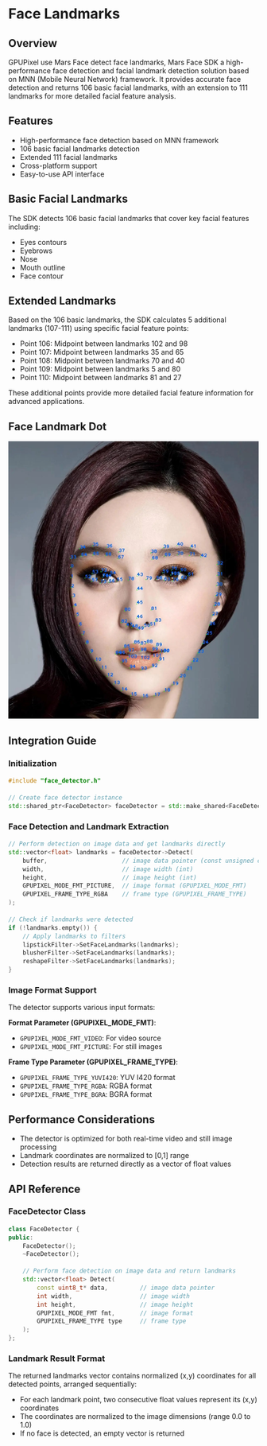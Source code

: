 # Face Landmarks

## Overview
GPUPixel use Mars Face detect face landmarks, Mars Face SDK  a high-performance face detection and facial landmark detection solution based on MNN (Mobile Neural Network) framework. It provides accurate face detection and returns 106 basic facial landmarks, with an extension to 111 landmarks for more detailed facial feature analysis.

## Features
- High-performance face detection based on MNN framework
- 106 basic facial landmarks detection
- Extended 111 facial landmarks
- Cross-platform support
- Easy-to-use API interface

## Basic Facial Landmarks
The SDK detects 106 basic facial landmarks that cover key facial features including:
- Eyes contours
- Eyebrows
- Nose
- Mouth outline
- Face contour

## Extended Landmarks
Based on the 106 basic landmarks, the SDK calculates 5 additional landmarks (107-111) using specific facial feature points:

- Point 106: Midpoint between landmarks 102 and 98
- Point 107: Midpoint between landmarks 35 and 65
- Point 108: Midpoint between landmarks 70 and 40
- Point 109: Midpoint between landmarks 5 and 80
- Point 110: Midpoint between landmarks 81 and 27

These additional points provide more detailed facial feature information for advanced applications.

## Face Landmark Dot

![](../../image/landmark-dot.jpg)

## Integration Guide

### Initialization
```cpp
#include "face_detector.h"

// Create face detector instance
std::shared_ptr<FaceDetector> faceDetector = std::make_shared<FaceDetector>();
```

### Face Detection and Landmark Extraction
```cpp
// Perform detection on image data and get landmarks directly
std::vector<float> landmarks = faceDetector->Detect(
    buffer,                     // image data pointer (const unsigned char*)
    width,                      // image width (int)
    height,                     // image height (int)
    GPUPIXEL_MODE_FMT_PICTURE,  // image format (GPUPIXEL_MODE_FMT)
    GPUPIXEL_FRAME_TYPE_RGBA    // frame type (GPUPIXEL_FRAME_TYPE)
);

// Check if landmarks were detected
if (!landmarks.empty()) {
    // Apply landmarks to filters
    lipstickFilter->SetFaceLandmarks(landmarks);
    blusherFilter->SetFaceLandmarks(landmarks);
    reshapeFilter->SetFaceLandmarks(landmarks);
}
```

### Image Format Support
The detector supports various input formats:

**Format Parameter (GPUPIXEL_MODE_FMT)**:
- `GPUPIXEL_MODE_FMT_VIDEO`: For video source
- `GPUPIXEL_MODE_FMT_PICTURE`: For still images

**Frame Type Parameter (GPUPIXEL_FRAME_TYPE)**:
- `GPUPIXEL_FRAME_TYPE_YUVI420`: YUV I420 format
- `GPUPIXEL_FRAME_TYPE_RGBA`: RGBA format
- `GPUPIXEL_FRAME_TYPE_BGRA`: BGRA format

## Performance Considerations
- The detector is optimized for both real-time video and still image processing
- Landmark coordinates are normalized to [0,1] range
- Detection results are returned directly as a vector of float values

## API Reference

### FaceDetector Class
```cpp
class FaceDetector {
public:
    FaceDetector();
    ~FaceDetector();
    
    // Perform face detection on image data and return landmarks
    std::vector<float> Detect(
        const uint8_t* data,         // image data pointer
        int width,                   // image width
        int height,                  // image height
        GPUPIXEL_MODE_FMT fmt,       // image format
        GPUPIXEL_FRAME_TYPE type     // frame type
    );
};
```

### Landmark Result Format
The returned landmarks vector contains normalized (x,y) coordinates for all detected points, arranged sequentially:
- For each landmark point, two consecutive float values represent its (x,y) coordinates
- The coordinates are normalized to the image dimensions (range 0.0 to 1.0)
- If no face is detected, an empty vector is returned